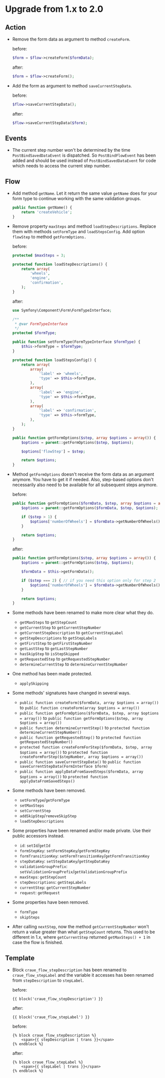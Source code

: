 # Upgrade from 1.x to 2.0

## Action

- Remove the form data as argument to method `createForm`.

	before:
	```php
	$form = $flow->createForm($formData);
	```

	after:
	```php
	$form = $flow->createForm();
	```

- Add the form as argument to method `saveCurrentStepData`.

	before:
	```php
	$flow->saveCurrentStepData();
	```

	after:
	```php
	$flow->saveCurrentStepData($form);
	```

## Events

- The current step number won't be determined by the time `PostBindSavedDataEvent` is dispatched. So `PostBindFlowEvent` has been added and should be used instead of `PostBindSavedDataEvent` for code which needs to access the current step number.

## Flow

- Add method `getName`. Let it return the same value `getName` does for your form type to continue working with the same validation groups.

	```php
	public function getName() {
		return 'createVehicle';
	}
	```

- Remove property `maxSteps` and method `loadStepDescriptions`. Replace them with methods `setFormType` and `loadStepsConfig`. Add option `flowStep` to method `getFormOptions.`

	before:
	```php
	protected $maxSteps = 3;

	protected function loadStepDescriptions() {
		return array(
			'wheels',
			'engine',
			'confirmation',
		);
	}
	```

	after:
	```php
	use Symfony\Component\Form\FormTypeInterface;

	/**
	 * @var FormTypeInterface
	 */
	protected $formType;

	public function setFormType(FormTypeInterface $formType) {
		$this->formType = $formType;
	}

	protected function loadStepsConfig() {
		return array(
			array(
				'label' => 'wheels',
				'type' => $this->formType,
			),
			array(
				'label' => 'engine',
				'type' => $this->formType,
			),
			array(
				'label' => 'confirmation',
				'type' => $this->formType,
			),
		);
	}

	public function getFormOptions($step, array $options = array()) {
		$options = parent::getFormOptions($step, $options);

		$options['flowStep'] = $step;

		return $options;
	}
	```

- Method `getFormOptions` doesn't receive the form data as an argument anymore. You have to get it if needed. Also, step-based options don't necessarily also need to be available for all subsequent steps anymore.

	before:
	```php
	public function getFormOptions($formData, $step, array $options = array()) {
		$options = parent::getFormOptions($formData, $step, $options);

		if ($step > 1) {
			$options['numberOfWheels'] = $formData->getNumberOfWheels();
		}

		return $options;
	}
	```

	after:
	```php
	public function getFormOptions($step, array $options = array()) {
		$options = parent::getFormOptions($step, $options);

		$formData = $this->getFormData();

		if ($step === 2) { // if you need this option only for step 2
			$options['numberOfWheels'] = $formData->getNumberOfWheels();
		}

		return $options;
	}
	```

- Some methods have been renamed to make more clear what they do.

	- `getMaxSteps` to `getStepCount`
	- `getCurrentStep` to `getCurrentStepNumber`
	- `getCurrentStepDescription` to `getCurrentStepLabel`
	- `getStepDescriptions` to `getStepLabels`
	- `getFirstStep` to `getFirstStepNumber`
	- `getLastStep` to `getLastStepNumber`
	- `hasSkipStep` to `isStepSkipped`
	- `getRequestedStep` to `getRequestedStepNumber`
	- `determineCurrentStep` to `determineCurrentStepNumber`

- One method has been made protected.

	- `applySkipping`

- Some methods' signatures have changed in several ways.

	- `public function createForm($formData, array $options = array())` to `public function createForm(array $options = array())`
	- `public function getFormOptions($formData, $step, array $options = array())` to `public function getFormOptions($step, array $options = array())`
	- `public function determineCurrentStep()` to `protected function determineCurrentStepNumber()`
	- `public function getRequestedStep()` to `protected function getRequestedStepNumber()`
	- `protected function createFormForStep($formData, $step, array $options = array())` to `protected function createFormForStep($stepNumber, array $options = array())`
	- `public function saveCurrentStepData()` to `public function saveCurrentStepData(FormInterface $form)`
	- `public function applyDataFromSavedSteps($formData, array $options = array())` to `protected function applyDataFromSavedSteps()`

- Some methods have been removed.

	- `setFormType`/`getFormType`
	- `setMaxSteps`
	- `setCurrentStep`
	- `addSkipStep`/`removeSkipStep`
	- `loadStepDescriptions`

- Some properties have been renamed and/or made private. Use their public accessors instead.

	- `id`: `setId`/`getId`
	- `formStepKey`: `setFormStepKey`/`getFormStepKey`
	- `formTransitionKey`: `setFormTransitionKey`/`getFormTransitionKey`
	- `stepDataKey`: `setStepDataKey`/`getStepDataKey`
	- `validationGroupPrefix`: `setValidationGroupPrefix`/`getValidationGroupPrefix`
	- `maxSteps`: `getStepCount`
	- `stepDescriptions`: `getStepLabels`
	- `currentStep`: `getCurrentStepNumber`
	- `request`: `getRequest`

- Some properties have been removed.

	- `formType`
	- `skipSteps`

- After calling `nextStep`, now the method `getCurrentStepNumber` won't return a value greater than what `getStepCount` returns. This used to be different in 1.x, where `getCurrentStep` returned `getMaxSteps() + 1` in case the flow is finished. 

## Template

- Block `craue_flow_stepDescription` has been renamed to `craue_flow_stepLabel` and the variable it accesses has been renamed from `stepDescription` to `stepLabel`.

	before:
	```html+jinja
	{{ block('craue_flow_stepDescription') }}
	```

	after:
	```html+jinja
	{{ block('craue_flow_stepLabel') }}
	```

	before:
	```html+jinja
	{% block craue_flow_stepDescription %}
		<span>{{ stepDescription | trans }}</span>
	{% endblock %}
	```

	after:
	```html+jinja
	{% block craue_flow_stepLabel %}
		<span>{{ stepLabel | trans }}</span>
	{% endblock %}
	```
